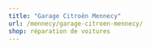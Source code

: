 ```yaml
---
title: "Garage Citroën Mennecy"
url: /mennecy/garage-citroen-mennecy/
shop: réparation de voitures
---
```

